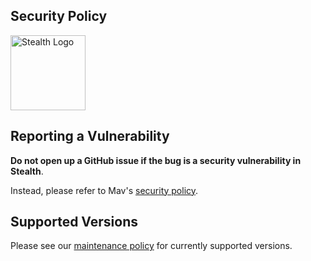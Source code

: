 ## Security Policy

<a href='https://hiremav.com/security'><img src='logo.svg' height='120' alt='Stealth Logo' aria-label='Stealth security' /></a>

## Reporting a Vulnerability

**Do not open up a GitHub issue if the bug is a security vulnerability in Stealth**.

Instead, please refer to Mav's [security policy](https://hiremav.com/security).

## Supported Versions

Please see our [maintenance policy](https://github.com/hellostealth/stealth/blob/master/MAINTENANCE.md) for currently supported versions.
